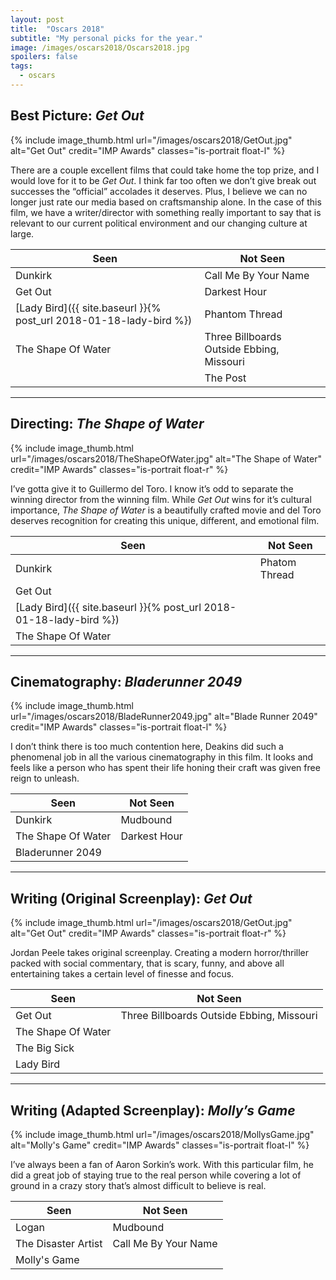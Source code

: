 ```yaml
---
layout: post
title:  "Oscars 2018"
subtitle: "My personal picks for the year."
image: /images/oscars2018/Oscars2018.jpg
spoilers: false
tags:
  - oscars
---
```


## Best Picture: *Get Out*

{% include image_thumb.html url="/images/oscars2018/GetOut.jpg" alt="Get Out" credit="IMP Awards" classes="is-portrait float-l" %}

There are a couple excellent films that could take home the top prize, and I would love for it to be *Get Out*. I think far too often we don’t give break out successes the “official” accolades it deserves. Plus, I believe we can no longer just rate our media based on craftsmanship alone. In the case of this film, we have a writer/director with something really important to say that is relevant to our current political environment and our changing culture at large.

<div class="clearfix"></div>

| Seen                                                                  | Not Seen                                  |
| --------------------------------------------------------------------- | ----------------------------------------- |
| Dunkirk                                                               | Call Me By Your Name                      |
| Get Out                                                               | Darkest Hour                              |
| [Lady Bird]({{ site.baseurl }}{% post_url 2018-01-18-lady-bird %})    | Phantom Thread                            |
| The Shape Of Water                                                    | Three Billboards Outside Ebbing, Missouri |
|                                                                       | The Post                                  |

---

## Directing: *The Shape of Water*

{% include image_thumb.html url="/images/oscars2018/TheShapeOfWater.jpg" alt="The Shape of Water" credit="IMP Awards" classes="is-portrait float-r" %}

I’ve gotta give it to Guillermo del Toro. I know it’s odd to separate the winning director from the winning film. While *Get Out* wins for it’s cultural importance, *The Shape of Water* is a beautifully crafted movie and del Toro deserves recognition for creating this unique, different, and emotional film.

<div class="clearfix"></div>

| Seen                                                                  | Not Seen                                  |
| --------------------------------------------------------------------- | ----------------------------------------- |
| Dunkirk                                                               | Phatom Thread                             |
| Get Out                                                               |                                           |
| [Lady Bird]({{ site.baseurl }}{% post_url 2018-01-18-lady-bird %})    |                                           |
| The Shape Of Water                                                    |                                           |

---

## Cinematography: *Bladerunner 2049*

{% include image_thumb.html url="/images/oscars2018/BladeRunner2049.jpg" alt="Blade Runner 2049" credit="IMP Awards" classes="is-portrait float-l" %}

I don’t think there is too much contention here, Deakins did such a phenomenal job in all the various cinematography in this film. It looks and feels like a person who has spent their life honing their craft was given free reign to unleash.

<div class="clearfix"></div>

| Seen                                                                  | Not Seen                                  |
| --------------------------------------------------------------------- | ----------------------------------------- |
| Dunkirk                                                               | Mudbound                                  |
| The Shape Of Water                                                    | Darkest Hour                              |
| Bladerunner 2049                                                      |                                           |

---

## Writing (Original Screenplay): *Get Out*

{% include image_thumb.html url="/images/oscars2018/GetOut.jpg" alt="Get Out" credit="IMP Awards" classes="is-portrait float-r" %}

Jordan Peele takes original screenplay. Creating a modern horror/thriller packed with social commentary, that is scary, funny, and above all entertaining takes a certain level of finesse and focus.

<div class="clearfix"></div>

| Seen                                                                  | Not Seen                                  |
| --------------------------------------------------------------------- | ----------------------------------------- |
| Get Out                                                               | Three Billboards Outside Ebbing, Missouri |
| The Shape Of Water                                                    |                                           |
| The Big Sick                                                          |                                           |
| Lady Bird                                                             |                                           |

---

## Writing (Adapted Screenplay): *Molly’s Game*

{% include image_thumb.html url="/images/oscars2018/MollysGame.jpg" alt="Molly's Game" credit="IMP Awards" classes="is-portrait float-l" %}

I’ve always been a fan of Aaron Sorkin’s work. With this particular film, he did a great job of staying true to the real person while covering a lot of ground in a crazy story that’s almost difficult to believe is real.

<div class="clearfix"></div>

| Seen                                                                  | Not Seen                                  |
| --------------------------------------------------------------------- | ----------------------------------------- |
| Logan                                                                 | Mudbound                                  |
| The Disaster Artist                                                   | Call Me By Your Name                      |
| Molly's Game                                                          |                                           |
